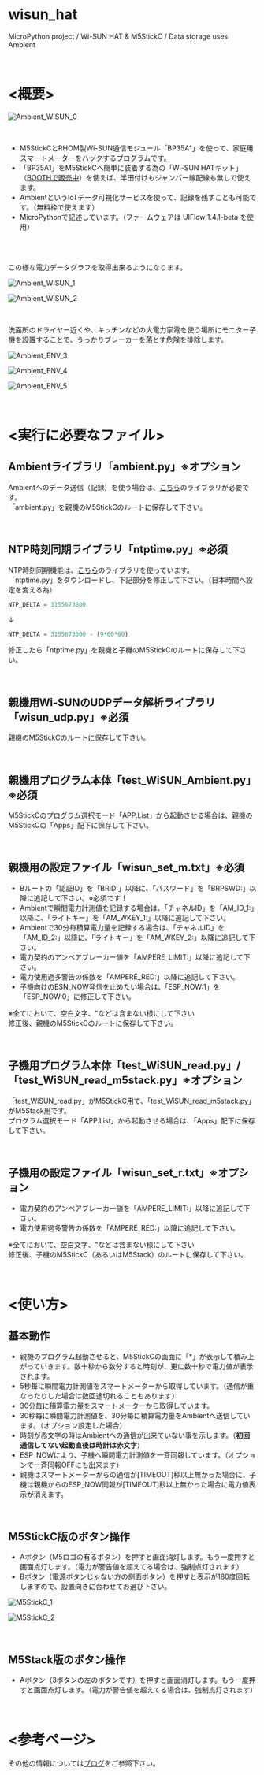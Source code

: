 # wisun_hat
MicroPython project / Wi-SUN HAT & M5StickC / Data storage uses Ambient

<br>

# <概要>

![Ambient_WISUN_0](https://kitto-yakudatsu.com/wp/wp-content/uploads/2019/10/Wi-SUN構成イメージ.png)

<br>

* M5StickCとRHOM製Wi-SUN通信モジュール「BP35A1」を使って、家庭用スマートメーターをハックするプログラムです。
* 「BP35A1」をM5StickCへ簡単に装着する為の「Wi-SUN HATキット」（[BOOTHで販売中](https://kitto-yakudatsu.booth.pm/items/1650727)）を使えば、半田付けもジャンパー線配線も無しで使えます。
* AmbientというIoTデータ可視化サービスを使って、記録を残すことも可能です。（無料枠で使えます）
* MicroPythonで記述しています。（ファームウェアは UIFlow 1.4.1-beta を使用）

<br>
<br>

この様な電力データグラフを取得出来るようになります。

![Ambient_WISUN_1](https://kitto-yakudatsu.com/wp/wp-content/uploads/2019/10/瞬間電力計測値.png)

![Ambient_WISUN_2](https://kitto-yakudatsu.com/wp/wp-content/uploads/2019/10/30分毎積算電力量.png)

<br>

洗面所のドライヤー近くや、キッチンなどの大電力家電を使う場所にモニター子機を設置することで、うっかりブレーカーを落とす危険を排除します。

![Ambient_ENV_3](https://kitto-yakudatsu.com/wp/wp-content/uploads/2019/10/P1180703.jpg)

![Ambient_ENV_4](https://kitto-yakudatsu.com/wp/wp-content/uploads/2019/10/P1180702.jpg)

![Ambient_ENV_5](https://kitto-yakudatsu.com/wp/wp-content/uploads/2019/10/P1180705.jpg)

<br>

# <実行に必要なファイル>

## Ambientライブラリ「ambient.py」※オプション
Ambientへのデータ送信（記録）を使う場合は、[こちら](https://github.com/AmbientDataInc/ambient-python-lib)のライブラリが必要です。<br>
「ambient.py」を親機のM5StickCのルートに保存して下さい。<br>

<br>

## NTP時刻同期ライブラリ「ntptime.py」**※必須**
NTP時刻同期機能は、[こちら](https://github.com/micropython/micropython/blob/master/ports/esp8266/modules/ntptime.py)のライブラリを使っています。<br>
「ntptime.py」をダウンロードし、下記部分を修正して下さい。（日本時間へ設定を変える為）<br>

```python
NTP_DELTA = 3155673600
```

↓<br>

```python
NTP_DELTA = 3155673600 - (9*60*60)
```

修正したら「ntptime.py」を親機と子機のM5StickCのルートに保存して下さい。<br>

<br>

## 親機用Wi-SUNのUDPデータ解析ライブラリ「wisun_udp.py」**※必須**
親機のM5StickCのルートに保存して下さい。<br>

<br>

## 親機用プログラム本体「test_WiSUN_Ambient.py」**※必須**
M5StickCのプログラム選択モード「APP.List」から起動させる場合は、親機のM5StickCの「Apps」配下に保存して下さい。<br>

<br>

## 親機用の設定ファイル「wisun_set_m.txt」**※必須**

* Bルートの「認証ID」を「BRID:」以降に、「パスワード」を「BRPSWD:」以降に追記して下さい。※必須です！
* Ambientで瞬間電力計測値を記録する場合は、「チャネルID」を「AM_ID_1:」以降に、「ライトキー」を「AM_WKEY_1:」以降に追記して下さい。
* Ambientで30分毎積算電力量を記録する場合は、「チャネルID」を「AM_ID_2:」以降に、「ライトキー」を「AM_WKEY_2:」以降に追記して下さい。
* 電力契約のアンペアブレーカー値を「AMPERE_LIMIT:」以降に追記して下さい。
* 電力使用過多警告の係数を「AMPERE_RED:」以降に追記して下さい。
* 子機向けのESN_NOW発信を止めたい場合は、「ESP_NOW:1」を「ESP_NOW:0」に修正して下さい。

※全てにおいて、空白文字、"などは含まない様にして下さい<br>
修正後、親機のM5StickCのルートに保存して下さい。<br>

<br>

## 子機用プログラム本体「test_WiSUN_read.py」/「test_WiSUN_read_m5stack.py」**※オプション**
「test_WiSUN_read.py」がM5StickC用で、「test_WiSUN_read_m5stack.py」がM5Stack用です。<br>
プログラム選択モード「APP.List」から起動させる場合は、「Apps」配下に保存して下さい。<br>

<br>

## 子機用の設定ファイル「wisun_set_r.txt」**※オプション**

* 電力契約のアンペアブレーカー値を「AMPERE_LIMIT:」以降に追記して下さい。
* 電力使用過多警告の係数を「AMPERE_RED:」以降に追記して下さい。

※全てにおいて、空白文字、"などは含まない様にして下さい<br>
修正後、子機のM5StickC（あるいはM5Stack）のルートに保存して下さい。<br>

<br>

# <使い方>

## 基本動作

- 親機のプログラム起動させると、M5StickCの画面に「*」が表示して積み上がっていきます。数十秒から数分すると時刻が、更に数十秒で電力値が表示されます。
- 5秒毎に瞬間電力計測値をスマートメーターから取得しています。（通信が重なったりした場合は数回途切れることもあります）
- 30分毎に積算電力量をスマートメーターから取得しています。
- 30秒毎に瞬間電力計測値を、30分毎に積算電力量をAmbientへ送信しています。（オプション設定した場合）
- 時刻が赤文字の時はAmbientへの通信が出来ていない事を示します。（**初回通信してない起動直後は時計は赤文字**）
- ESP_NOWにより、子機へ瞬間電力計測値を一斉同報しています。（オプションで一斉同報OFFにも出来ます）
- 親機はスマートメーターからの通信が[TIMEOUT]秒以上無かった場合に、子機は親機からのESP_NOW同報が[TIMEOUT]秒以上無かった場合に電力値表示が消えます。

<br>

## M5StickC版のボタン操作

- Aボタン（M5ロゴの有るボタン）を押すと画面消灯します。もう一度押すと画面点灯します。（電力が警告値を超えてる場合は、強制点灯されます）
- Bボタン（電源ボタンじゃない方の側面ボタン）を押すと表示が180度回転しますので、設置向きに合わせてお選び下さい。

![M5StickC_1](https://kitto-yakudatsu.com/wp/wp-content/uploads/2019/10/P1180699.jpg)

![M5StickC_2](https://kitto-yakudatsu.com/wp/wp-content/uploads/2019/10/P1180700.jpg)

<br>

## M5Stack版のボタン操作

- Aボタン（3ボタンの左のボタンです）を押すと画面消灯します。もう一度押すと画面点灯します。（電力が警告値を超えてる場合は、強制点灯されます）

<br>

# <参考ページ>
その他の情報については[ブログ](https://kitto-yakudatsu.com/archives/7206)をご参照下さい。<br>
